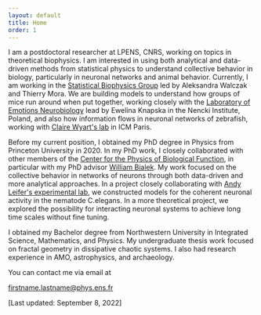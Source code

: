 ```yaml
---
layout: default
title: Home
order: 1
---
```


I am a postdoctoral researcher at LPENS, CNRS, working on topics in theoretical biophysics. I am interested in using both analytical and data-driven methods from statistical physics to understand collective behavior in biology, particularly in neuronal networks and animal behavior. Currently, I am working in the [Statistical Biophysics Group](https://sites.google.com/view/statbiophysens) led by Aleksandra Walczak and Thierry Mora. We are building models to understand how groups of mice run around when put together, working closely with the [Laboratory of Emotions Neurobiology](https://www.nencki.edu.pl/laboratories/laboratory-of-emotions-neurobiology/) lead by Ewelina Knapska in the Nencki Institute, Poland, and also how information flows in neuronal networks of zebrafish, working with [Claire Wyart's lab](https://wyartlab.org) in ICM Paris.

Before my current position, I obtained my PhD degree in Physics from Princeton University in 2020. In my PhD work, I closely collaborated with other members of the [Center for the Physics of Biological Function](https://biophysics.princeton.edu), in particular with my PhD advisor [William Bialek](http://www.princeton.edu/~wbialek/wbialek.html). My work focused on the collective behavior in networks of neurons through both data-driven and more analytical approaches. In a project closely collaborating with [Andy Leifer's experimental lab](http://leiferlab.princeton.edu), we constructed models for the coherent neuronal activity in the nematode C.elegans. In a more theoretical project, we explored the possibility for interacting neuronal systems to achieve long time scales without fine tuning. 

I obtained my Bachelor degree from Northwestern University in Integrated Science, Mathematics, and Physics. My undergraduate thesis work focused on fractal geometry in dissipative chaotic systems. I also had research experience in AMO, astrophysics, and archaeology.

You can contact me via email at

firstname.lastname@phys.ens.fr



[Last updated: September 8, 2022]


